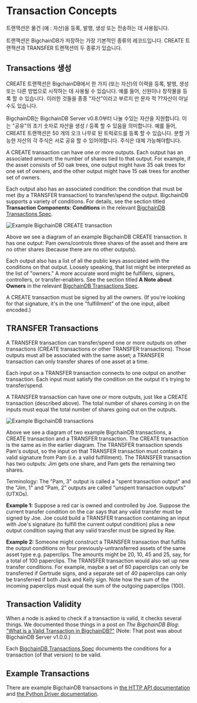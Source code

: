 <!---
Copyright BigchainDB GmbH and BigchainDB contributors
SPDX-License-Identifier: (Apache-2.0 AND CC-BY-4.0)
Code is Apache-2.0 and docs are CC-BY-4.0
--->

# Transaction Concepts

트랜잭션은 물건 (예 : 자산)을 등록, 발행, 생성 또는 전송하는 데 사용됩니다.

트랜잭션은 BigchainDB가 저장하는 가장 기본적인 종류의 레코드입니다. CREATE 트랜잭션과 TRANSFER 트랜잭션의 두 종류가 있습니다.


## Transactions 생성

CREATE 트랜잭션은 BigchainDB에서 한 가지 (또는 자산)의 이력을 등록, 발행, 생성 또는 다른 방법으로 시작하는 데 사용될 수 있습니다. 예를 들어, 신원이나 창작물을 등록 할 수 있습니다. 이러한 것들을 종종 "자산"이라고 부르지 만 문자 적 ??자산이 아닐 수도 있습니다.

BigchainDB는 BigchainDB Server v0.8.0부터 나눌 수있는 자산을 지원합니다. 이는 "공유"의 초기 숫자로 자산을 생성 / 등록 할 수 있음을 의미합니다. 예를 들어, CREATE 트랜잭션은 50 개의 오크 나무로 된 트럭로드를 등록 할 수 있습니다. 분할 가능한 자산의 각 주식은 서로 공유 할 수 있어야합니다. 주식은 대체 가능해야합니다.

A CREATE transaction can have one or more outputs.
Each output has an associated amount: the number of shares tied to that output.
For example, if the asset consists of 50 oak trees,
one output might have 35 oak trees for one set of owners,
and the other output might have 15 oak trees for another set of owners.

Each output also has an associated condition: the condition that must be met
(by a TRANSFER transaction) to transfer/spend the output.
BigchainDB supports a variety of conditions.
For details, see
the section titled **Transaction Components: Conditions**
in the relevant
[BigchainDB Transactions Spec](https://github.com/bigchaindb/BEPs/tree/master/tx-specs/).

![Example BigchainDB CREATE transaction](./_static/CREATE_example.png)

Above we see a diagram of an example BigchainDB CREATE transaction.
It has one output: Pam owns/controls three shares of the asset
and there are no other shares (because there are no other outputs).

Each output also has a list of all the public keys associated
with the conditions on that output.
Loosely speaking, that list might be interpreted as the list of "owners."
A more accurate word might be fulfillers, signers, controllers,
or transfer-enablers.
See the section titled **A Note about Owners**
in the relevant [BigchainDB Transactions Spec](https://github.com/bigchaindb/BEPs/tree/master/tx-specs/).

A CREATE transaction must be signed by all the owners.
(If you're looking for that signature,
it's in the one "fulfillment" of the one input, albeit encoded.)

## TRANSFER Transactions

A TRANSFER transaction can transfer/spend one or more outputs
on other transactions (CREATE transactions or other TRANSFER transactions).
Those outputs must all be associated with the same asset;
a TRANSFER transaction can only transfer shares of one asset at a time.

Each input on a TRANSFER transaction connects to one output
on another transaction.
Each input must satisfy the condition on the output it's trying
to transfer/spend.

A TRANSFER transaction can have one or more outputs,
just like a CREATE transaction (described above).
The total number of shares coming in on the inputs must equal
the total number of shares going out on the outputs.

![Example BigchainDB transactions](./_static/CREATE_and_TRANSFER_example.png)

Above we see a diagram of two example BigchainDB transactions,
a CREATE transaction and a TRANSFER transaction.
The CREATE transaction is the same as in the earlier diagram.
The TRANSFER transaction spends Pam's output,
so the input on that TRANSFER transaction must contain a valid signature
from Pam (i.e. a valid fulfillment).
The TRANSFER transaction has two outputs:
Jim gets one share, and Pam gets the remaining two shares.

Terminology: The "Pam, 3" output is called a "spent transaction output"
and the "Jim, 1" and "Pam, 2" outputs are called "unspent transaction outputs"
(UTXOs).

**Example 1:** Suppose a red car is owned and controlled by Joe.
Suppose the current transfer condition on the car says
that any valid transfer must be signed by Joe.
Joe could build a TRANSFER transaction containing
an input with Joe's signature (to fulfill the current output condition)
plus a new output condition saying that any valid transfer
must be signed by Rae.

**Example 2:** Someone might construct a TRANSFER transaction
that fulfills the output conditions on four
previously-untransferred assets of the same asset type
e.g. paperclips. The amounts might be 20, 10, 45 and 25, say,
for a total of 100 paperclips.
The TRANSFER transaction would also set up new transfer conditions.
For example, maybe a set of 60 paperclips can only be transferred
if Gertrude signs, and a separate set of 40 paperclips can only be
transferred if both Jack and Kelly sign.
Note how the sum of the incoming paperclips must equal the sum
of the outgoing paperclips (100).

## Transaction Validity

When a node is asked to check if a transaction is valid, it checks several
things. We documented those things in a post on *The BigchainDB Blog*:
["What is a Valid Transaction in BigchainDB?"](https://blog.bigchaindb.com/what-is-a-valid-transaction-in-bigchaindb-9a1a075a9598)
(Note: That post was about BigchainDB Server v1.0.0.)

Each [BigchainDB Transactions Spec](https://github.com/bigchaindb/BEPs/tree/master/tx-specs/) documents the conditions for a transaction (of that version) to be valid.

## Example Transactions

There are example BigchainDB transactions in
[the HTTP API documentation](https://docs.bigchaindb.com/projects/server/en/latest/http-client-server-api.html)
and
[the Python Driver documentation](https://docs.bigchaindb.com/projects/py-driver/en/latest/usage.html).
